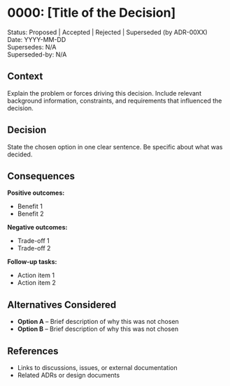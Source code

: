 # 0000: [Title of the Decision]

Status: Proposed | Accepted | Rejected | Superseded (by ADR-00XX)  
Date: YYYY-MM-DD  
Supersedes: N/A  
Superseded-by: N/A

## Context

Explain the problem or forces driving this decision. Include relevant background information, constraints, and requirements that influenced the decision.

## Decision

State the chosen option in one clear sentence. Be specific about what was decided.

## Consequences

**Positive outcomes:**
- Benefit 1
- Benefit 2

**Negative outcomes:**
- Trade-off 1
- Trade-off 2

**Follow-up tasks:**
- Action item 1
- Action item 2

## Alternatives Considered

- **Option A** – Brief description of why this was not chosen
- **Option B** – Brief description of why this was not chosen

## References

- Links to discussions, issues, or external documentation
- Related ADRs or design documents
